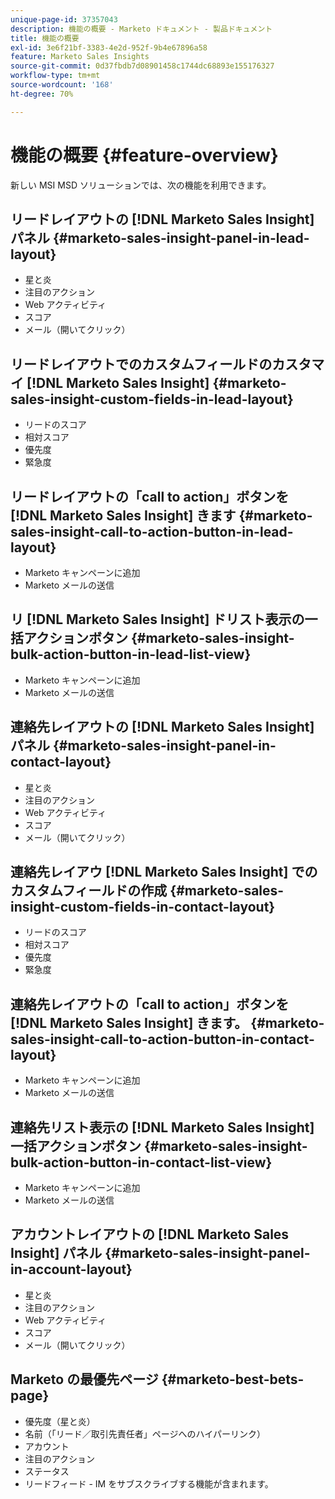 ```yaml
---
unique-page-id: 37357043
description: 機能の概要 - Marketo ドキュメント - 製品ドキュメント
title: 機能の概要
exl-id: 3e6f21bf-3383-4e2d-952f-9b4e67896a58
feature: Marketo Sales Insights
source-git-commit: 0d37fbdb7d08901458c1744dc68893e155176327
workflow-type: tm+mt
source-wordcount: '168'
ht-degree: 70%

---
```


# 機能の概要 {#feature-overview}

新しい MSI MSD ソリューションでは、次の機能を利用できます。

## リードレイアウトの [!DNL Marketo Sales Insight] パネル  {#marketo-sales-insight-panel-in-lead-layout}

* 星と炎
* 注目のアクション
* Web アクティビティ
* スコア
* メール（開いてクリック）

## リードレイアウトでのカスタムフィールドのカスタマイ [!DNL Marketo Sales Insight]  {#marketo-sales-insight-custom-fields-in-lead-layout}

* リードのスコア
* 相対スコア
* 優先度
* 緊急度

## リードレイアウトの「call to action」ボタンを [!DNL Marketo Sales Insight] きます  {#marketo-sales-insight-call-to-action-button-in-lead-layout}

* Marketo キャンペーンに追加
* Marketo メールの送信

## リ [!DNL Marketo Sales Insight] ドリスト表示の一括アクションボタン  {#marketo-sales-insight-bulk-action-button-in-lead-list-view}

* Marketo キャンペーンに追加
* Marketo メールの送信

## 連絡先レイアウトの [!DNL Marketo Sales Insight] パネル  {#marketo-sales-insight-panel-in-contact-layout}

* 星と炎
* 注目のアクション
* Web アクティビティ
* スコア
* メール（開いてクリック）

## 連絡先レイアウ [!DNL Marketo Sales Insight] でのカスタムフィールドの作成  {#marketo-sales-insight-custom-fields-in-contact-layout}

* リードのスコア
* 相対スコア
* 優先度
* 緊急度

## 連絡先レイアウトの「call to action」ボタンを [!DNL Marketo Sales Insight] きます。  {#marketo-sales-insight-call-to-action-button-in-contact-layout}

* Marketo キャンペーンに追加
* Marketo メールの送信

## 連絡先リスト表示の [!DNL Marketo Sales Insight] 一括アクションボタン  {#marketo-sales-insight-bulk-action-button-in-contact-list-view}

* Marketo キャンペーンに追加
* Marketo メールの送信

## アカウントレイアウトの [!DNL Marketo Sales Insight] パネル {#marketo-sales-insight-panel-in-account-layout}

* 星と炎
* 注目のアクション
* Web アクティビティ
* スコア
* メール（開いてクリック）

## Marketo の最優先ページ {#marketo-best-bets-page}

* 優先度（星と炎）
* 名前（「リード／取引先責任者」ページへのハイパーリンク）
* アカウント
* 注目のアクション
* ステータス
* リードフィード - IM をサブスクライブする機能が含まれます。
